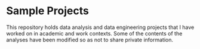 # Sample Projects

This repository holds data analysis and data engineering projects that I have worked on in academic and work contexts. Some of the contents of the analyses have been modified so as not to share private information.
